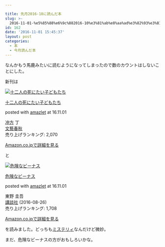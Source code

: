 ```yaml
---

title: 先月2016-10に読んだ本
slug: >-
  2016-11-01-%e5%85%88%e6%9c%882016-10%e3%81%ab%e8%aa%ad%e3%82%93%e3%81%a0%e6%9c%ac
id: 162
date: '2016-11-01 15:45:37'
layout: post
categories:
  - 本
  - 今月読んだ本
---
```


なんかもう馬鹿みたいに読むようになってしまったので数のカウントはしないことにした。

新刊は



[![十二人の死にたい子どもたち](https://cdn-ak.f.st-hatena.com/images/fotolife/p/peipeipe/20190702/20190702230903.jpg)](http://www.amazon.co.jp/exec/obidos/ASIN/4163905413/peipeipe-22/ref=nosim/)



[十二人の死にたい子どもたち](http://www.amazon.co.jp/exec/obidos/ASIN/4163905413/peipeipe-22/ref=nosim/)

posted with [amazlet](http://www.amazlet.com/ "amazlet") at 16.11.01



[冲方](http://d.hatena.ne.jp/keyword/%D1%D5%CA%FD) 丁  
[文藝春秋](http://d.hatena.ne.jp/keyword/%CA%B8%E9%BA%BD%D5%BD%A9)  
売り上げランキング: 2,070  




[Amazon.co.jpで詳細を見る](http://www.amazon.co.jp/exec/obidos/ASIN/4163905413/peipeipe-22/ref=nosim/)







と



[![危険なビーナス](https://cdn-ak.f.st-hatena.com/images/fotolife/p/peipeipe/20190702/20190702230841.jpg)](http://www.amazon.co.jp/exec/obidos/ASIN/4062202409/peipeipe-22/ref=nosim/)



[危険なビーナス](http://www.amazon.co.jp/exec/obidos/ASIN/4062202409/peipeipe-22/ref=nosim/)

posted with [amazlet](http://www.amazlet.com/ "amazlet") at 16.11.01



東野 圭吾  
[講談社](http://d.hatena.ne.jp/keyword/%B9%D6%C3%CC%BC%D2) (2016-08-26)  
売り上げランキング: 1,708  




[Amazon.co.jpで詳細を見る](http://www.amazon.co.jp/exec/obidos/ASIN/4062202409/peipeipe-22/ref=nosim/)







を読みました。どっちも[ミステリィ](http://d.hatena.ne.jp/keyword/%A5%DF%A5%B9%A5%C6%A5%EA%A5%A3)なんだけど微妙。

まだ、危険なビーナスの方がおもしろいかな。